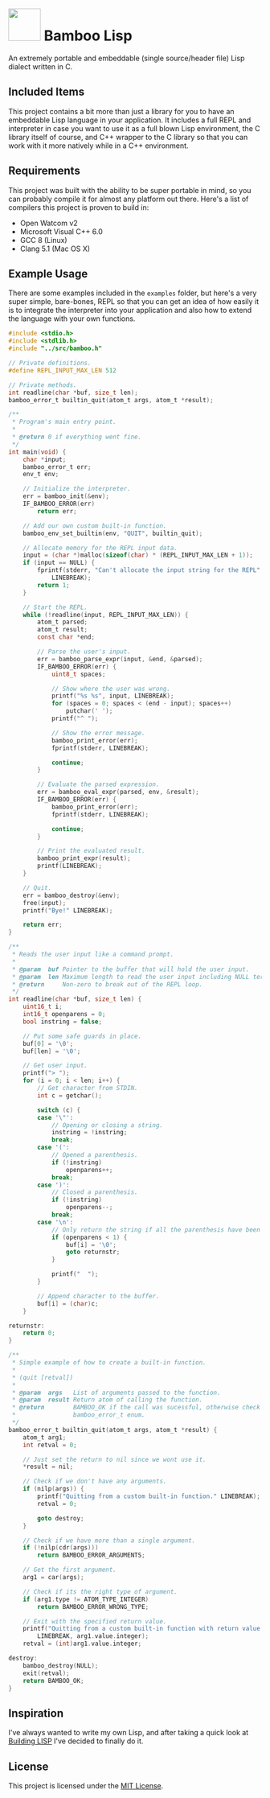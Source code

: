 <h1>
	<img src="https://raw.githubusercontent.com/nathanpc/bamboo-lisp/master/assets/icon/icon-512.png" width="64" height="64" />
	Bamboo Lisp
</h1>

An extremely portable and embeddable (single source/header file) Lisp dialect
written in C.


## Included Items

This project contains a bit more than just a library for you to have an
embeddable Lisp language in your application. It includes a full REPL and
interpreter in case you want to use it as a full blown Lisp environment, the
C library itself of course, and C++ wrapper to the C library so that you can
work with it more natively while in a C++ environment.


## Requirements

This project was built with the ability to be super portable in mind, so you
can probably compile it for almost any platform out there. Here's a list of
compilers this project is proven to build in:

  - Open Watcom v2
  - Microsoft Visual C++ 6.0
  - GCC 8 (Linux)
  - Clang 5.1 (Mac OS X)


## Example Usage

There are some examples included in the `examples` folder, but here's a very
super simple, bare-bones, REPL so that you can get an idea of how easily it is
to integrate the interpreter into your application and also how to extend the
language with your own functions.

```c
#include <stdio.h>
#include <stdlib.h>
#include "../src/bamboo.h"

// Private definitions.
#define REPL_INPUT_MAX_LEN 512

// Private methods.
int readline(char *buf, size_t len);
bamboo_error_t builtin_quit(atom_t args, atom_t *result);

/**
 * Program's main entry point.
 *
 * @return 0 if everything went fine.
 */
int main(void) {
	char *input;
	bamboo_error_t err;
	env_t env;

	// Initialize the interpreter.
	err = bamboo_init(&env);
	IF_BAMBOO_ERROR(err)
		return err;

	// Add our own custom built-in function.
	bamboo_env_set_builtin(env, "QUIT", builtin_quit);

	// Allocate memory for the REPL input data.
	input = (char *)malloc(sizeof(char) * (REPL_INPUT_MAX_LEN + 1));
	if (input == NULL) {
		fprintf(stderr, "Can't allocate the input string for the REPL"
			LINEBREAK);
		return 1;
	}

	// Start the REPL.
	while (!readline(input, REPL_INPUT_MAX_LEN)) {
		atom_t parsed;
		atom_t result;
		const char *end;

		// Parse the user's input.
		err = bamboo_parse_expr(input, &end, &parsed);
		IF_BAMBOO_ERROR(err) {
			uint8_t spaces;

			// Show where the user was wrong.
			printf("%s %s", input, LINEBREAK);
			for (spaces = 0; spaces < (end - input); spaces++)
				putchar(' ');
			printf("^ ");

			// Show the error message.
			bamboo_print_error(err);
			fprintf(stderr, LINEBREAK);

			continue;
		}

		// Evaluate the parsed expression.
		err = bamboo_eval_expr(parsed, env, &result);
		IF_BAMBOO_ERROR(err) {
			bamboo_print_error(err);
			fprintf(stderr, LINEBREAK);

			continue;
		}

		// Print the evaluated result.
		bamboo_print_expr(result);
		printf(LINEBREAK);
	}

	// Quit.
	err = bamboo_destroy(&env);
	free(input);
	printf("Bye!" LINEBREAK);

	return err;
}

/**
 * Reads the user input like a command prompt.
 *
 * @param  buf Pointer to the buffer that will hold the user input.
 * @param  len Maximum length to read the user input including NULL terminator.
 * @return     Non-zero to break out of the REPL loop.
 */
int readline(char *buf, size_t len) {
	uint16_t i;
	int16_t openparens = 0;
	bool instring = false;

	// Put some safe guards in place.
	buf[0] = '\0';
	buf[len] = '\0';

	// Get user input.
	printf("> ");
	for (i = 0; i < len; i++) {
		// Get character from STDIN.
		int c = getchar();

		switch (c) {
		case '\"':
			// Opening or closing a string.
			instring = !instring;
			break;
		case '(':
			// Opened a parenthesis.
			if (!instring)
				openparens++;
			break;
		case ')':
			// Closed a parenthesis.
			if (!instring)
				openparens--;
			break;
		case '\n':
			// Only return the string if all the parenthesis have been closed.
			if (openparens < 1) {
				buf[i] = '\0';
				goto returnstr;
			}

			printf("  ");
		}

		// Append character to the buffer.
		buf[i] = (char)c;
	}

returnstr:
	return 0;
}

/**
 * Simple example of how to create a built-in function.
 *
 * (quit [retval])
 *
 * @param  args   List of arguments passed to the function.
 * @param  result Return atom of calling the function.
 * @return        BAMBOO_OK if the call was sucessful, otherwise check the
 *                bamboo_error_t enum.
 */
bamboo_error_t builtin_quit(atom_t args, atom_t *result) {
	atom_t arg1;
	int retval = 0;

	// Just set the return to nil since we wont use it.
	*result = nil;

	// Check if we don't have any arguments.
	if (nilp(args)) {
		printf("Quitting from a custom built-in function." LINEBREAK);
		retval = 0;

		goto destroy;
	}

	// Check if we have more than a single argument.
	if (!nilp(cdr(args)))
		return BAMBOO_ERROR_ARGUMENTS;

	// Get the first argument.
	arg1 = car(args);

	// Check if its the right type of argument.
	if (arg1.type != ATOM_TYPE_INTEGER)
		return BAMBOO_ERROR_WRONG_TYPE;

	// Exit with the specified return value.
	printf("Quitting from a custom built-in function with return value %lld."
		LINEBREAK, arg1.value.integer);
	retval = (int)arg1.value.integer;

destroy:
	bamboo_destroy(NULL);
	exit(retval);
	return BAMBOO_OK;
}
```


## Inspiration

I've always wanted to write my own Lisp, and after taking a quick look at
[Building LISP](https://lwh.jp/lisp/) I've decided to finally do it.


## License

This project is licensed under the [MIT License](/LICENSE.txt).
